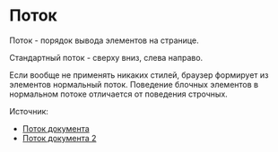 # Поток

Поток - порядок вывода элементов на странице.

Стандартный поток - сверху вниз, слева направо.

Если вообще не применять никаких стилей, браузер формирует
из элементов нормальный поток. Поведение блочных элементов 
в нормальном потоке отличается от поведения строчных.

Источник:
- [Поток документа](http://htmlbook.ru/samlayout/blochnaya-verstka/potok-dokumenta)
- [Поток документа 2](https://doka.guide/html/flow/)